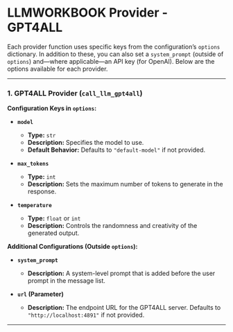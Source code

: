# LLMWORKBOOK Provider - GPT4ALL

Each provider function uses specific keys from the configuration’s `options` dictionary. In addition to these, you can also set a `system_prompt` (outside of `options`) and—where applicable—an API key (for OpenAI). Below are the options available for each provider.

---

### 1. GPT4ALL Provider (`call_llm_gpt4all`)

**Configuration Keys in `options`:**

- **`model`**  
  - **Type:** `str`  
  - **Description:** Specifies the model to use.  
  - **Default Behavior:** Defaults to `"default-model"` if not provided.

- **`max_tokens`**  
  - **Type:** `int`  
  - **Description:** Sets the maximum number of tokens to generate in the response.

- **`temperature`**  
  - **Type:** `float` or `int`  
  - **Description:** Controls the randomness and creativity of the generated output.

**Additional Configurations (Outside `options`):**

- **`system_prompt`**  
  - **Description:** A system-level prompt that is added before the user prompt in the message list.

- **`url` (Parameter)**  
  - **Description:** The endpoint URL for the GPT4ALL server. Defaults to `"http://localhost:4891"` if not provided.

---
